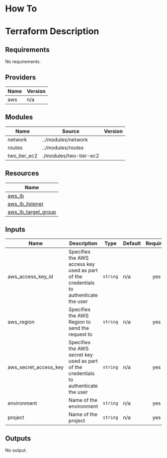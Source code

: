 # How To

# Terraform Description

## Requirements

No requirements.

## Providers

| Name | Version |
|------|---------|
| aws | n/a |

## Modules

| Name | Source | Version |
|------|--------|---------|
| network | ../modules/network |  |
| routes | ../modules/routes |  |
| two_tier_ec2 | ./modules/two-tier-ec2 |  |

## Resources

| Name |
|------|
| [aws_lb](https://registry.terraform.io/providers/hashicorp/aws/latest/docs/resources/lb) |
| [aws_lb_listener](https://registry.terraform.io/providers/hashicorp/aws/latest/docs/resources/lb_listener) |
| [aws_lb_target_group](https://registry.terraform.io/providers/hashicorp/aws/latest/docs/resources/lb_target_group) |

## Inputs

| Name | Description | Type | Default | Required |
|------|-------------|------|---------|:--------:|
| aws\_access\_key\_id | Specifies the AWS access key used as part of the credentials to authenticate the user | `string` | n/a | yes |
| aws\_region | Specifies the AWS Region to send the request to | `string` | n/a | yes |
| aws\_secret\_access\_key | Specifies the AWS secret key used as part of the credentials to authenticate the user | `string` | n/a | yes |
| environment | Name of the environment | `string` | n/a | yes |
| project | Name of the project | `string` | n/a | yes |

## Outputs

No output.
